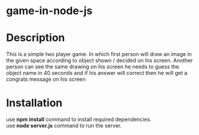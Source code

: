 game-in-node-js
===============

Description 
===============

This is a simple two player game. In which first person will draw an image in the given space according to object shown / decided on his screen. Another person can see the same drawing on his screen he needs to guess the object name in 40 seconds and if his answer will correct then he will get a congrats message on his screen


Installation 
===============

use <b>npm install</b> command to install required dependencies.<br>
use <b> node server.js</b> command to run the server.
